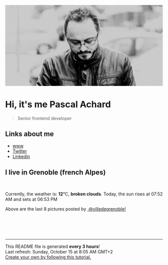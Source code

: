 ![Pascal Achard](./images/photo-pascal-achard.jpg)
# Hi, it's me Pascal Achard
> Senior frontend developer

## Links about me
- [www](https://www.pascal-achard.com)
- [Twitter](https://twitter.com/botmaster)
- [Linkedin](http://www.linkedin.com/in/pascal-achard)


## I live in Grenoble (french Alpes)
<img src="https://openweathermap.org/img/wn/04d@2x.png" alt="">

Currently, the weather is: **12**°C, **broken clouds**.
Today, the sun rises at 07:52 AM and sets at 06:53 PM

Above are the last 8 pictures posted by <a href="https://www.instagram.com/villedegrenoble/" target="_blank"><img alt="" src="https://upload.wikimedia.org/wikipedia/commons/thumb/e/e7/Instagram_logo_2016.svg/1024px-Instagram_logo_2016.svg.png" width="20"/> @villedegrenoble!</a>

<p style="display: flex; flex-wrap: wrap; gap: 20px;">
        <img src="https://cdn1.picuki.com/hosted-by-instagram/q/0exhNuNYnjBcaS3SYdxKjf8AzPR0Wg9SZ60STLepjSVmIR1vLHOapZA0mpCl6yRxIwVgFDeSYzxp5Y0iV1xYAj18OUDdSrWASjxX6aWZVejN0TZv95dnlr43K30cYHGp%7C%7CsEqUQmYdSgIGaYDG7uo+qhT5aGuO1lQpTb9d7JGmC4E5ZObS6olhMF4pJ2Jg3Tt%7C%7C9kiJzJE5m4vMAQusNyP52hEX%7C%7CD+O8BnsaBwVLYBxMQK5qnRlSaHEmw+Jj8uTnagtIj+kOYA2CD8XGA+rEuEZpEKDnRTpGaWnxh3t4gj1aSNBdxuiekZkIH2bSAEXG428Fk71pu1ynOdV0Gv%7C%7CVEL0nD22OWcYK4Dg42iDtm2X+vn4hLHTaPfLpZdUXY6Ve3%7C%7CcWWLNqayEc8fmY4SSq0c8QvlpFb7S7734wB4AGgSgWfeWMQ=.jpeg" alt="" width="200"/>
        <img src="https://cdn1.picuki.com/hosted-by-instagram/q/0exhNuNYnjBcaS3SYdxKjf8AzPR0WgxSZ60STLepjSVmIR1vLHOapZA0mpCl6yRxIwVgFDeSYzxp5YwrUVRZAj18OUDdSLyORDlT76+fUufN1zBg9pVhnL4wK3UbbHGp%7C%7CsIkUAmYdSgIGaYDG7uo%7C%7CesJ+fjrcjcFrjOMNbRKmDdttdCwFahlza4lsfe4kx2xu5xncG114WNxahlw5OLUqQUCSKnjMcF6saR5UvoKmMZQpr6gmCG2GGM5b295BTGS9IjOkqg8iyDXdzQspjD3F+8EIU8hjl246jw6s4oApaydHdx6+MYHqamGHExBWmhm+jVBocW+xzTsSUGI%7C%7CgVRwGKOlf7kNPEu+8WgGtKbd+u87TOZVOXpP5R4dEkVBuXxXXvYbaH7Utp8kJlYGupo+wzl2iWWUrzxiiI3CzAX1WHZKsEpYKXb+6GnzWTZhmDWolRuxJo=.jpeg" alt="" width="200"/>
        <img src="https://cdn1.picuki.com/hosted-by-instagram/q/0exhNuNYnjBcaS3SYdxKjf8AzPRyWg9SZ60STLepjSVmIR1vLHOapZA0mpCj4yRwKwVlASuRYzxo440sVFlRDz17OEDfSr2NTjxd766fUeehvDJg9J9kkL41JHIXbHeq8cYrUGKpNWwSDv5PHL%7C%7Clo7gX5vnmbCgCpDOMM7ZCyQlWotfpUrJy9ZRxt52U1h+189JldHt1%7C%7CGgeLF11sd7VpC4PUuC9NNx19uwlCLQIhM4L+PvvnDe5HCMpdGM4KD6chYjAi7NS1HKuSzs7xG6vRPRjJ20Qm2+ZmjM15q0W0MilFqJYn%7C%7Cs8vP32Y1dWXDx8hTVPsbX7lCDPNTfkigVdyz2DkoyQdN83g7naA93KX87HzSPkN4WPR7REDUwaLND3dHTNBdfuFZhum7EcGdEa4G+itgm4KeahjjcgJmIaxQuFD61jSvnAnK33pyOG.jpeg" alt="" width="200"/>
        <img src="https://cdn1.picuki.com/hosted-by-instagram/q/0exhNuNYnjBcaS3SYdxKjf8AzPR0WgxSZ60STLepjSVmIR1vLHOapZA0mpCl6yRxIwVgFDeSYzxo44woVllWDz18OUfWTrWOSj9W6a2QVOvN1TNl8pNjlrg2KXAbYHaq98cqVwmYdSgIGaYDG7uo+qhT5aGuO1lQpTb9d7JGmC4E5ZObS6olhMF4pJ2Jg3Tt%7C%7C9kiJzJE5m4vMAQusNyP52tEX%7C%7CD+O8BnsaBwVLYBxMQK5qnRlSaHEmw+Jj8uR3agtIj+kOYA2C%7C%7CRbDcL80uAVPAWDnRTpkyBj0B3t4gj1aSNBdxuiekZkIH2bSAEXG428Fk71pu1ynOdV0Gv%7C%7CUJDyVGA6f60SNIql4PxLeauTMPZ3xnzXrfZIIRDcGBeKfWCfU2IBfSDJfkfmY4SSq0c8Xvs1FD7S7734wB4AGgSgWfeWMQ=.jpeg" alt="" width="200"/>
        <img src="https://cdn1.picuki.com/hosted-by-instagram/q/0exhNuNYnjBcaS3SYdxKjf8AzPR0WgxSZ60STLepjSVmIR1vLHOapZA0mpCl6yRxIwVgFDeSYzxo44MpUFtRCT18OUfXQLeASj9W6aWdXOvN1jNl85VnlLc2KHQXZXau9cQlVwmYdSgIGaYDG7uo+qhT5aGuO1lQpTb9d7JGmC4E5ZObS6olhMF4pJ2Jg3Tt%7C%7C9kiJzJE5m4vMAQusNyP52tEX%7C%7CD+O8BnsaBwVLYBxMQK5qnRlSaHEmw+Jj8uR3agtIj+kOYA2DblRB5u9FiTY5A0DnRTgn2DoiJ3t4gj1aSNBdxuiekZkIH2bSAEXG428Fk71pu1ynOdV0Gv%7C%7CmB11m3CyKu8ePF%7C%7C8cHpJumFVM3klAXHVKHqPKxlYnMFGc3VXwnedt2HFukfmY4SSq0c8Xjhp1X7S7734wB4AGgSgWfeWMQ=.jpeg" alt="" width="200"/>
        <img src="https://cdn1.picuki.com/hosted-by-instagram/q/0exhNuNYnjBcaS3SYdxKjf8AzPR0WgxSZ60STLepjSVmIR1vLHOapZA0mpCj4yRwKwVlASuRYzxo4oIpU19SDD18NELXTLCMSD1d6a6fVenN2zBu8Z5plbYwKHIfbHeu8cAsVAmYdSgIGaYDG7uo%7C%7CesJ+vrucjMBpi2XMLQT9zJBpY6uSKVKz8B1pJ2Jg3Tt%7C%7C9kiJzJE5m4vMAQusNyP52tEX%7C%7CD+O8BnsaBwVLYBxMQK5qnRlSaHEmw+Jj8uR3agtIj+kOYA2Db5fzAx9jaPZI40DnQhuHDopSV3t4gj1aSNBdxuiekakIH2bSAEXG428Fk71pu1ynOdV0Gv%7C%7ClRQ5DLV9eDhdsEF8p+iDd2WUP385S%7C%7CwQ4fcNoIbTkguC+TYWgn5d9m6MPkfmY4SSq0c9AaU1l%7C%7C7S7734wB4AGgSgWfeWMQ=.jpeg" alt="" width="200"/>
        <img src="https://cdn1.picuki.com/hosted-by-instagram/q/0exhNuNYnjBcaS3SYdxKjf8AzPR0Wg9SZ60STLepjSVmIR1vLHOapZA0mpCl6yRxIwVgFDeSYzxo4o0oUF5ZDz18OEzYTreBRDhW66qaV+fN0Dxu%7C%7CJJkk70zK3wbYXKp9cIrXQmYdSgIGaYDG7uo+qhT5aGuO1lQpTb9d7JGmC4E5ZObS6olhMF4pJ2Jg3Tt%7C%7C9kiJzJE5m4vMAQusNyP52hEX%7C%7CD+O8BnsaBwVLYBxMQK5qnRlSaHEmw+Jj8uQXagtIj+kOYA2C7EY3h1qDWSc%7C%7Co0DnRHlXSooxd3t4gj1aSNBdxuiekZkIH2bSAEXG428Fk71pu1ynOdV0Gv%7C%7CWgG4XPXlJWbVsYtjIOjfcPMRMnD3APUTavqPOxuZHYFEqTAcnTXed6bUt8fmY4SSq0dh3%7C%7Cjp1L7S7734wB4AGgSgWfeWMQ=.jpeg" alt="" width="200"/>
        <img src="https://cdn1.picuki.com/hosted-by-instagram/q/0exhNuNYnjBcaS3SYdxKjf8AzPR0Wg9SZ60STLepjSVmIR1vLHOapZA0mpCl6yRxIwVgFDeSYzxo44orUF9XDj18OUXXSrKAST9Q5qmaXOrN2z1l9pVklL82LnAXbHGn%7C%7CssuVwmYdSgIGaYDG7uo%7C%7CesJ+fjrcjcFrjOMNbRKmDdttdCwFahlza4lsfe4kx2xu5xncG114WNxahlw5OLUqQUCSKnjMcF6saR5UvoKmMZQpr2gmCG2GGM5b295BTGS9IjOkqg8iyDXdzQspjD3Hu8EIU8hjl246iE8lb0Xu62hBrVm+MZ1n%7C%7CbaZUFBWmhm+jVBocW+xzTsSUGI%7C%7CgVRwGKOlf7kNPEu+8WgGtKbdu%7C%7Cd1hSQXJT6PY59aXUgA%7C%7CTOY0bJDK2+FvxzgdwCCM10xmy55BWue6Ds0CI3CzAX1WHZKrckFKnb+6GnzWTZhmDWolRuxJo=.jpeg" alt="" width="200"/>
</p>

------------
<p>This README file is generated <b>every 3 hours</b>!
    <br />Last refresh: Sunday, October 15 at 8:05 AM GMT+2
    <br /><a href="https://medium.com/@th.guibert/how-to-create-a-self-updating-readme-md-for-your-github-profile-f8b05744ca91">Create your own by following this tutorial.</a>
</p>
<p><a href="https://github.com/botmaster/botmaster/actions/workflows/main.yaml"><img alt="" src="https://github.com/botmaster/botmaster/actions/workflows/main.yaml/badge.svg" /></a></p>

